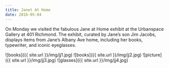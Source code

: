 ```yaml
---
title: Janet At Home
date: 2016-05-04
---
```


On Monday we visited the fabulous Jane at Home exhibit at the Urbanspace Gallery at 401 Richmond. The exhibit, curated by Jane’s son Jim Jacobs, displays items from Jane’s Albany Ave home, including her books, typewriter, and iconic eyeglasses.

![books]({{ site.url }}/img/jj1.jpg)
![books]({{ site.url }}/img/jj2.jpg)
![picture]({{ site.url }}/img/jj3.jpg)
![glasses]({{ site.url }}/img/jj4.jpg)
